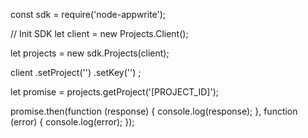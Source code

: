 const sdk = require('node-appwrite');

// Init SDK
let client = new Projects.Client();

let projects = new sdk.Projects(client);

client
    .setProject('')
    .setKey('')
;

let promise = projects.getProject('[PROJECT_ID]');

promise.then(function (response) {
    console.log(response);
}, function (error) {
    console.log(error);
});